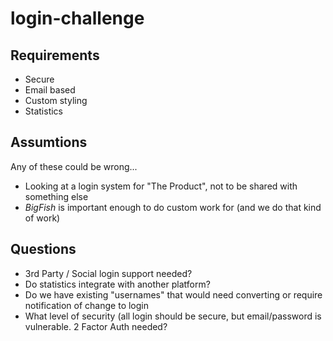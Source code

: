 # login-challenge

## Requirements

* Secure
* Email based
* Custom styling
* Statistics

## Assumtions

Any of these could be wrong...

* Looking at a login system for "The Product", not to be shared with something else
* *BigFish* is important enough to do custom work for (and we do that kind of work)

## Questions

* 3rd Party / Social login support needed?
* Do statistics integrate with another platform?
* Do we have existing "usernames" that would need converting or require notification of change to login
* What level of security (all login should be secure, but email/password is vulnerable. 2 Factor Auth needed?
